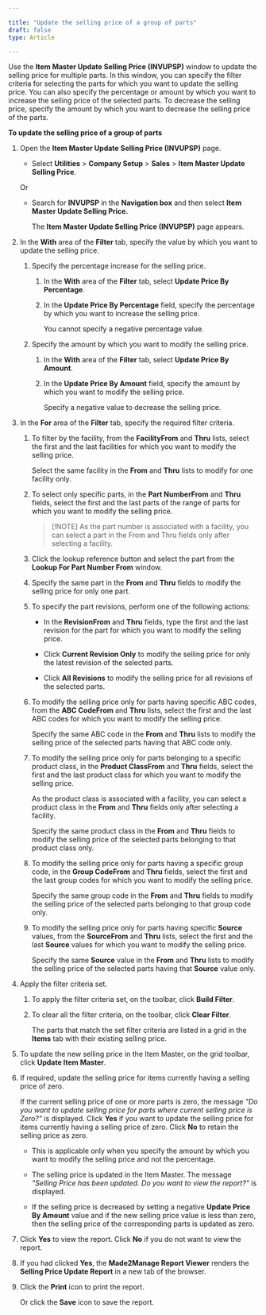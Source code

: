```yaml
---

title: "Update the selling price of a group of parts"
draft: false
type: Article

---
```


Use the **Item Master Update Selling Price (INVUPSP)** window to update the selling price for multiple parts. In this window, you can specify the filter criteria for selecting the parts for which you want to update the selling price. You can also specify the percentage or amount by which you want to increase the selling price of the selected parts. To decrease the selling price, specify the amount by which you want to decrease the selling price of the parts.

**To update the selling price of a group of parts**

1. Open the **Item Master Update Selling Price (INVUPSP)** page.

    - Select **Utilities** > **Company Setup** > **Sales** > **Item Master Update Selling Price**.

    Or

    - Search for **INVUPSP** in the **Navigation box** and then select **Item Master Update Selling Price.**

        The **Item Master Update Selling Price (INVUPSP)** page appears.

2. In the **With** area of the **Filter** tab, specify the value by which you want to update the selling price.

    1. Specify the percentage increase for the selling price.

        1. In the **With** area of the **Filter** tab, select **Update Price By Percentage**.

        2. In the **Update Price By Percentage** field, specify the percentage by which you want to increase the selling price.

            You cannot specify a negative percentage value.

    2. Specify the amount by which you want to modify the selling price.

        1. In the **With** area of the **Filter** tab, select **Update Price By Amount**.

        2. In the **Update Price By Amount** field, specify the amount by which you want to modify the selling price.

            Specify a negative value to decrease the selling price.

3. In the **For** area of the **Filter** tab, specify the required filter criteria.

    1. To filter by the facility, from the **FacilityFrom** and **Thru** lists, select the first and the last facilities for which you want to modify the selling price.

        Select the same facility in the **From** and **Thru** lists to modify for one facility only.

    2. To select only specific parts, in the **Part NumberFrom** and **Thru** fields, select the first and the last parts of the range of parts for which you want to modify the selling price.

        >[!NOTE] As the part number is associated with a facility, you can select a part in the From and Thru fields only after selecting a facility.

    3. Click the lookup reference button and select the part from the **Lookup For Part Number From** window.

    4. Specify the same part in the **From** and **Thru** fields to modify the selling price for only one part.

    5. To specify the part revisions, perform one of the following actions:

        - In the **RevisionFrom** and **Thru** fields, type the first and the last revision for the part for which you want to modify the selling price.

        - Click **Current Revision Only** to modify the selling price for only the latest revision of the selected parts.

        - Click **All Revisions** to modify the selling price for all revisions of the selected parts.

    6. To modify the selling price only for parts having specific ABC codes, from the **ABC CodeFrom** and **Thru** lists, select the first and the last ABC codes for which you want to modify the selling price.

        Specify the same ABC code in the **From** and **Thru** lists to modify the selling price of the selected parts having that ABC code only.

    7. To modify the selling price only for parts belonging to a specific product class, in the **Product ClassFrom** and **Thru** fields, select the first and the last product class for which you want to modify the selling price.

        As the product class is associated with a facility, you can select a product class in the **From** and **Thru** fields only after selecting a facility.

        Specify the same product class in the **From** and **Thru** fields to modify the selling price of the selected parts belonging to that product class only.

    8. To modify the selling price only for parts having a specific group code, in the **Group CodeFrom** and **Thru** fields, select the first and the last group codes for which you want to modify the selling price.

        Specify the same group code in the **From** and **Thru** fields to modify the selling price of the selected parts belonging to that group code only.

    9. To modify the selling price only for parts having specific **Source** values, from the **SourceFrom** and **Thru** lists, select the first and the last **Source** values for which you want to modify the selling price.

        Specify the same **Source** value in the **From** and **Thru** lists to modify the selling price of the selected parts having that **Source** value only.

4. Apply the filter criteria set.

    1. To apply the filter criteria set, on the toolbar, click **Build Filter**.

    2. To clear all the filter criteria, on the toolbar, click **Clear Filter**.

        The parts that match the set filter criteria are listed in a grid in the **Items** tab with their existing selling price.

5. To update the new selling price in the Item Master, on the grid toolbar, click **Update Item Master**.

6. If required, update the selling price for items currently having a selling price of zero.

    If the current selling price of one or more parts is zero, the message *"Do you want to update selling price for parts where current selling price is Zero?"* is displayed. Click **Yes** if you want to update the selling price for items currently having a selling price of zero. Click **No** to retain the selling price as zero.

    - This is applicable only when you specify the amount by which you want to modify the selling price and not the percentage.

    - The selling price is updated in the Item Master. The message *"Selling Price has been updated. Do you want to view the report?"* is displayed.

    - If the selling price is decreased by setting a negative **Update Price By Amount** value and if the new selling price value is less than zero, then the selling price of the corresponding parts is updated as zero.

7. Click **Yes** to view the report. Click **No** if you do not want to view the report.

8. If you had clicked **Yes**, the **Made2Manage Report Viewer** renders the **Selling Price Update Report** in a new tab of the browser.

9. Click the **Print** icon to print the report.

    Or click the **Save** icon to save the report.